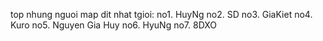 top nhung nguoi map dit nhat tgioi:
no1. HuyNg
no2. SD
no3. GiaKiet
no4. Kuro
no5. Nguyen Gia Huy
no6. HyuNg
no7. 8DXO
